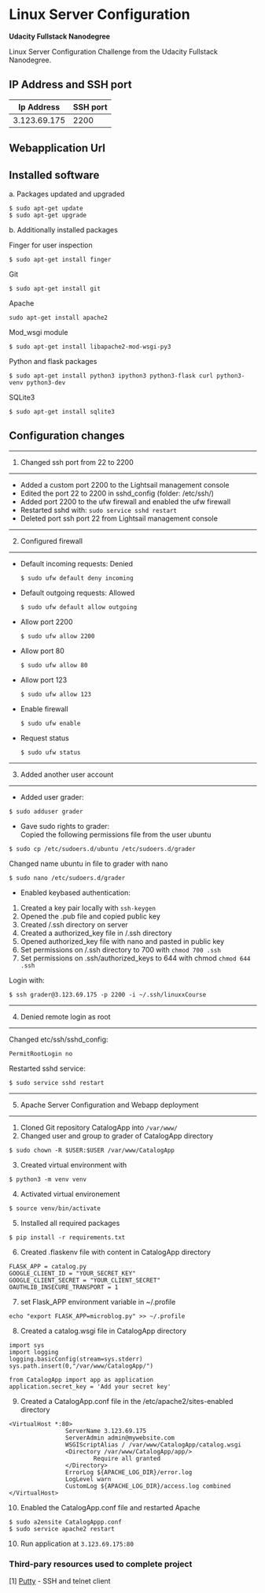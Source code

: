 # Linux Server Configuration
**Udacity Fullstack Nanodegree**

Linux Server Configuration Challenge from the Udacity Fullstack Nanodegree.

## IP Address and SSH port 

 | Ip Address  | SSH port |
 |------------ |----------|
 |3.123.69.175 | 2200     |

## Webapplication Url 


## Installed software

a. Packages updated and upgraded

 ```
 $ sudo apt-get update 
 $ sudo apt-get upgrade
 ```
  

  b. Additionally installed packages 
  

 Finger for user inspection
 
 ```
 $ sudo apt-get install finger
 ```
 
 Git
 ```
 $ sudo apt-get install git
 ```
 
 Apache 
 ```
 sudo apt-get install apache2
 ```
 
 Mod_wsgi module 
 ```
 $ sudo apt-get install libapache2-mod-wsgi-py3
 ```
 
 Python and flask packages
 ```
 $ sudo apt-get install python3 ipython3 python3-flask curl python3-venv python3-dev
 ```
 
 SQLite3
 ```
 $ sudo apt-get install sqlite3
 ```
 
## Configuration changes 


-------------------------------------
 1. Changed ssh port from 22 to 2200
-------------------------------------

- Added a custom port 2200 to the Lightsail management console 
- Edited the port 22 to 2200 in sshd_config (folder: /etc/ssh/)
- Added port 2200 to the ufw firewall and enabled the ufw firewall 
- Restarted sshd with: `sudo service sshd restart`
- Deleted port ssh port 22 from Lightsail management console
   
   
------------------------------------   
2. Configured firewall
------------------------------------

- Default incoming requests: Denied 
    ```
    $ sudo ufw default deny incoming
    ```
- Default outgoing requests: Allowed
    ```
    $ sudo ufw default allow outgoing
    ```
- Allow port 2200 
    ```
    $ sudo ufw allow 2200
    ```
- Allow port 80 
    ```
    $ sudo ufw allow 80
    ```
- Allow port 123
    ```
    $ sudo ufw allow 123 
    ```
- Enable firewall
    ```
    $ sudo ufw enable
    ```
- Request status
    ```
    $ sudo ufw status
    ```
    
--------------------------------  
3. Added another user account
-------------------------------

- Added user grader:  

```
$ sudo adduser grader
```  
- Gave sudo rights to grader:  
Copied the following permissions file from the user ubuntu 
```
$ sudo cp /etc/sudoers.d/ubuntu /etc/sudoers.d/grader
```  
Changed name ubuntu in file to grader with nano  
```
$ sudo nano /etc/sudoers.d/grader
```  
- Enabled keybased authentication:
1. Created a key pair locally with `ssh-keygen`  
2. Opened the .pub file and copied public key  
3. Created /.ssh directory on server  
4. Created a authorized_key file in /.ssh directory   
5. Opened authorized_key file with nano and pasted in public key     
6. Set permissions on /.ssh directory to 700 with `chmod 700 .ssh`  
7. Set permissions on .ssh/authorized_keys to 644 with chmod `chmod 644 .ssh`  

Login with: 
```
$ ssh grader@3.123.69.175 -p 2200 -i ~/.ssh/linuxxCourse
```


---------------------------------
4. Denied remote login as root
---------------------------------

Changed etc/ssh/sshd_config: 

```
PermitRootLogin no
```

Restarted sshd service:

```
$ sudo service sshd restart
```

---------------------------------------------------
5. Apache Server Configuration and Webapp deployment 
----------------------------------------------------

1. Cloned Git repository CatalogApp into `/var/www/`
2. Changed user and group to grader of CatalogApp directory 
```
$ sudo chown -R $USER:$USER /var/www/CatalogApp
```
3. Created virtual environment with 
```
$ python3 -m venv venv 
```
4. Activated virtual environement 
```
$ source venv/bin/activate
```
5. Installed all required packages
```
$ pip install -r requirements.txt
```
6. Created .flaskenv file with content in CatalogApp directory

```
FLASK_APP = catalog.py
GOOGLE_CLIENT_ID = "YOUR_SECRET_KEY"
GOOGLE_CLIENT_SECRET = "YOUR_CLIENT_SECRET"
OAUTHLIB_INSECURE_TRANSPORT = 1
```

7. set Flask_APP environment variable in ~/.profile

```
echo "export FLASK_APP=microblog.py" >> ~/.profile
```

8. Created a catalog.wsgi file in CatalogApp directory

```
import sys
import logging
logging.basicConfig(stream=sys.stderr)
sys.path.insert(0,"/var/www/CatalogApp/")

from CatalogApp import app as application
application.secret_key = 'Add your secret key'
```

9. Created a CatalogApp.conf file in the /etc/apache2/sites-enabled directory

```
<VirtualHost *:80>
                ServerName 3.123.69.175
                ServerAdmin admin@mywebsite.com
                WSGIScriptAlias / /var/www/CatalogApp/catalog.wsgi
                <Directory /var/www/CatalogApp/app/>
                        Require all granted
                </Directory>
                ErrorLog ${APACHE_LOG_DIR}/error.log
                LogLevel warn
                CustomLog ${APACHE_LOG_DIR}/access.log combined
</VirtualHost>
```

10. Enabled the CatalogApp.conf file and restarted Apache

```
$ sudo a2ensite CatalogAppp.conf
$ sudo service apache2 restart
```

10. Run application at `3.123.69.175:80`

### Third-pary resources used to complete project

[1] [Putty](https://www.putty.org/) - SSH and telnet client






















